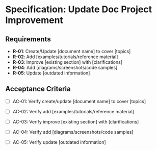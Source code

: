 # Specification: Update Doc Project Improvement

## Requirements

- **R-01**: Create/Update [document name] to cover [topics]
- **R-02**: Add [examples/tutorials/reference material]
- **R-03**: Improve [existing section] with [clarifications]
- **R-04**: Add [diagrams/screenshots/code samples]
- **R-05**: Update [outdated information]

## Acceptance Criteria

- [ ] AC-01: Verify create/update [document name] to cover [topics]
- [ ] AC-02: Verify add [examples/tutorials/reference material]
- [ ] AC-03: Verify improve [existing section] with [clarifications]
- [ ] AC-04: Verify add [diagrams/screenshots/code samples]
- [ ] AC-05: Verify update [outdated information]

